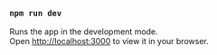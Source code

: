 ### `npm run dev`

Runs the app in the development mode.\
Open [http://localhost:3000](http://localhost:3000) to view it in your browser.


